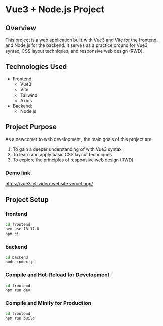 # Vue3 + Node.js Project

## Overview

This project is a web application built with Vue3 and Vite for the frontend, and Node.js for the backend. It serves as a practice ground for Vue3 syntax, CSS layout techniques, and responsive web design (RWD).

## Technologies Used

- Frontend:
  - Vue3
  - Vite
  - Tailwind
  - Axios
- Backend:
  - Node.js

## Project Purpose

As a newcomer to web development, the main goals of this project are:

1. To gain a deeper understanding of with Vue3 syntax
2. To learn and apply basic CSS layout techniques
3. To explore the principles of responsive web design (RWD)

### Demo link

https://vue3-yt-video-website.vercel.app/

## Project Setup

### frontend

```sh
cd frontend
nvm use 18.17.0
npm ci
```

### backend

```sh
cd backend
node index.js
```

### Compile and Hot-Reload for Development

```sh
cd frontend
npm run dev
```

### Compile and Minify for Production

```sh
cd frontend
npm run build
```
